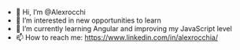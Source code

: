 - 👋 Hi, I’m @Alexrocchi
- 👀 I’m interested in new opportunities to learn
- 🌱 I’m currently learning Angular and improving my JavaScript level
- 📫 How to reach me: https://www.linkedin.com/in/alexrocchia/

<!---
Alexrocchi/Alexrocchi is a ✨ special ✨ repository because its `README.md` (this file) appears on your GitHub profile.
You can click the Preview link to take a look at your changes.
--->
